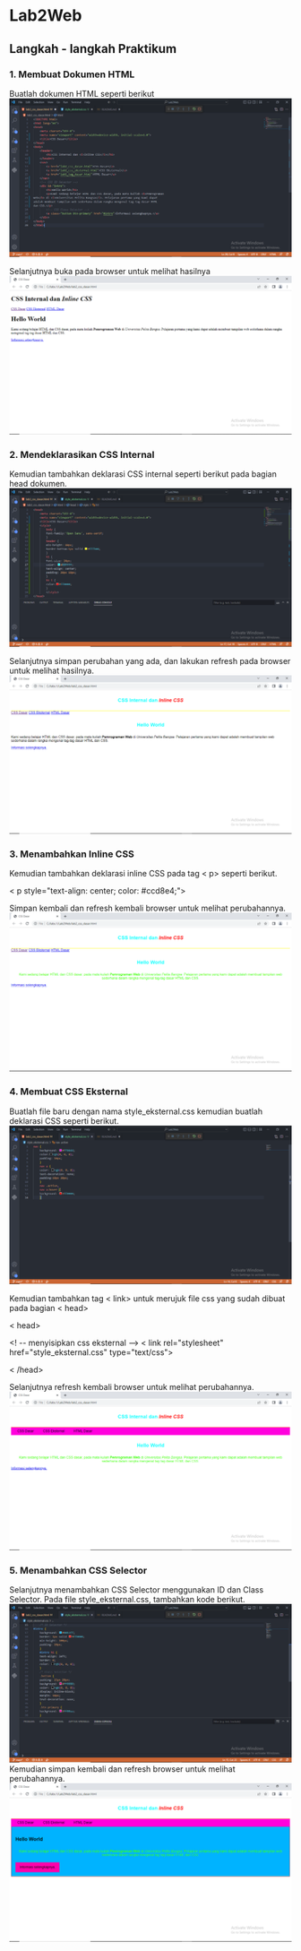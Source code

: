 # Lab2Web
## Langkah - langkah Praktikum
### 1. Membuat Dokumen HTML
Buatlah dokumen HTML seperti berikut
![image](/screenshot/ss1.png) <p>
Selanjutnya buka pada browser untuk melihat hasilnya
![image](/screenshot/ss2.png)
### 2. Mendeklarasikan CSS Internal
Kemudian tambahkan deklarasi CSS internal seperti berikut pada bagian head dokumen.
![image](/screenshot/ss3.png) <p>
Selanjutnya simpan perubahan yang ada, dan lakukan refresh pada browser untuk melihat
hasilnya.
![image](/screenshot/ss4.png)
### 3. Menambahkan Inline CSS
Kemudian tambahkan deklarasi inline CSS pada tag < p> seperti berikut. <p>
< p style="text-align: center; color: #ccd8e4;"> <p>
Simpan kembali dan refresh kembali browser untuk melihat perubahannya.
![image](/screenshot/ss5.png)
### 4. Membuat CSS Eksternal
Buatlah file baru dengan nama style_eksternal.css kemudian buatlah deklarasi CSS seperti berikut.
![image](/screenshot/ss6.png) <p>
Kemudian tambahkan tag < link> untuk merujuk file css yang sudah dibuat pada bagian < head> <p>
< head> <p>
<! -- menyisipkan css eksternal -->
< link rel="stylesheet" href="style_eksternal.css" type="text/css"> <p>
< /head> <p>
Selanjutnya refresh kembali browser untuk melihat perubahannya.
![image](/screenshot/ss7.png)
### 5. Menambahkan CSS Selector
Selanjutnya menambahkan CSS Selector menggunakan ID dan Class Selector. Pada file
style_eksternal.css, tambahkan kode berikut.
![image](/screenshot/ss8.png)
Kemudian simpan kembali dan refresh browser untuk melihat perubahannya.
![image](/screenshot/ss9.png)